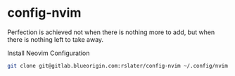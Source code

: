 # config-nvim
Perfection is achieved not when there is nothing more to add, but when there is nothing left to take away.

Install Neovim Configuration
```bash
git clone git@gitlab.blueorigin.com:rslater/config-nvim ~/.config/nvim
```
